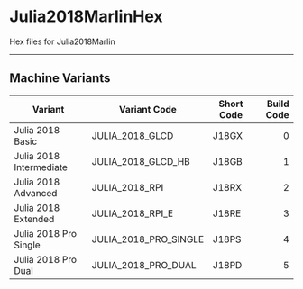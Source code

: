 # Julia2018MarlinHex
Hex files for Julia2018Marlin

---

## Machine Variants

| Variant                 | Variant Code          | Short Code | Build Code |
|-------------------------|-----------------------|------------|-----------:|
| Julia 2018 Basic        | JULIA_2018_GLCD       | J18GX      | 0          |
| Julia 2018 Intermediate | JULIA_2018_GLCD_HB    | J18GB      | 1          |
| Julia 2018 Advanced     | JULIA_2018_RPI        | J18RX      | 2          |
| Julia 2018 Extended     | JULIA_2018_RPI_E      | J18RE      | 3          |
| Julia 2018 Pro Single   | JULIA_2018_PRO_SINGLE | J18PS      | 4          |
| Julia 2018 Pro Dual     | JULIA_2018_PRO_DUAL   | J18PD      | 5          |
